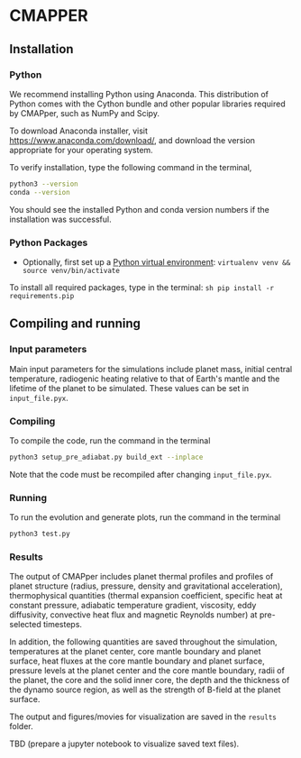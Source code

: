 # CMAPPER

## Installation
### Python
We recommend installing Python using Anaconda. This distribution of Python comes with the Cython bundle and other popular libraries required by CMAPper, such as NumPy and Scipy.

To download Anaconda installer, visit https://www.anaconda.com/download/, and download the version appropriate for your operating system.

To verify installation, type the following command in the terminal,
   ```sh
   python3 --version
   conda --version
   ```
You should see the installed Python and conda version numbers if the installation was successful.

### Python Packages

- Optionally, first set up a [Python virtual environment](https://docs.python.org/3/library/venv.html): `virtualenv venv && source venv/bin/activate`

To install all required packages, type in the terminal:
    ```sh
    pip install -r requirements.pip
    ```

## Compiling and running
### Input parameters
Main input parameters for the simulations include planet mass, initial central temperature, radiogenic heating relative to that of Earth's mantle and the lifetime of the planet to be simulated. These values can be set in `input_file.pyx`.
### Compiling
To compile the code, run the command in the terminal
   ```sh
   python3 setup_pre_adiabat.py build_ext --inplace
   ```
Note that the code must be recompiled after changing `input_file.pyx`.
### Running
To run the evolution and generate plots, run the command in the terminal
   ```sh
   python3 test.py
   ```
### Results
The output of CMAPper includes planet thermal profiles and profiles of planet structure (radius, pressure, density and gravitational acceleration), thermophysical quantities (thermal expansion coefficient, specific heat at constant pressure, adiabatic temperature gradient, viscosity, eddy diffusivity, convective heat flux and magnetic Reynolds number) at pre-selected timesteps.

In addition, the following quantities are saved throughout the simulation, temperatures at the planet center, core mantle boundary and planet surface, heat fluxes at the core mantle boundary and planet surface, pressure levels at the planet center and the core mantle boundary, radii of the planet, the core and the solid inner core, the depth and the thickness of the dynamo source region, as well as the strength of B-field at the planet surface.

The output and figures/movies for visualization are saved in the `results` folder.

TBD
(prepare a jupyter notebook to visualize saved text files).

